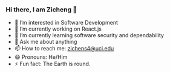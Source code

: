 ### Hi there, I am Zicheng 👋

- 👀 I’m interested in Software Development
- 🔭 I’m currently working on React.js
- 🌱 I’m currently learning software security and dependability 
- 💬 Ask me about anything
- 📫 How to reach me: zichens4@uci.edu
- 😄 Pronouns: He/Him
- ⚡ Fun fact: The Earth is round.
